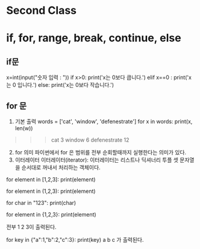 Second Class
=============
if, for, range, break, continue, else
=============
if문
-------------
x=int(input("숫자 입력 : "))
if x>0:
    print('x는 0보다 큽니다.')
elif x==0 :
    print('x는 0 입니다.')
else:
    print('x는 0보다 작습니다.')

for 문
-------------
1) 기본 출력
words = ['cat', 'window', 'defenestrate']
for x in words:
  print(x, len(w))
>>>cat 3
window 6
defenestrate 12
2) for 의미
파이썬에서 for 은 범위를 전부 순회할때까지 실행한다는 의미가 있다.
3) 이터레이터
이터레이터(iterator): 이터레이터는 리스트나 딕셔너리 투플 셋 문자열을 순서대로 꺼내서 처리하는 객체이다.

for element in [1,2,3]:
  print(element)
  
for element in (1,2,3):
  print(element)

for char in "123":
  print(char)

for element in {1,2,3}:
  print(element)
  
전부
1
2
3이 출력된다.

for key in {"a":1,"b":2,"c":3}:
  print(key)
a
b
c 가 출력된다.




